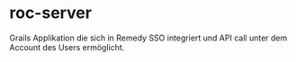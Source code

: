 # roc-server
Grails Applikation die sich in Remedy SSO integriert und API call unter dem Account des Users ermöglicht.
